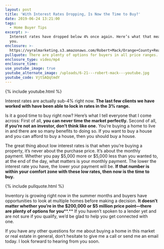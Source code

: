 ```yaml
---
layout: post
title: 'With Interest Rates Dropping, Is Now the Time to Buy?'
date: 2019-06-24 13:21:00
tags:
  - Home Buyer Tips
excerpt: >-
  Interest rates have dropped below 4% once again. Here’s what that means for
  you.
enclosure: >-
  https://vyralmarketing.s3.amazonaws.com/Robert+Mack/Orange+County+Real+Estate+Agent-+With+Interest+Rates+Dropping%2C+Is+Now+the+Time+to+Buy_.mp4
pullquote: There are plenty of options for buyers in all price ranges.
enclosure_type: video/mp4
enclosure_time:
use_youtube_image: true
youtube_alternate_image: /uploads/6-21---robert-mack---youtube.jpg
youtube_code: VjtSAQqtmdY
---
```


{% include youtube.html %}

Interest rates are actually sub-4% right now. **The last few clients we have worked with have been able to lock in rates in the 3% range.**

Is it a good time to buy right now? Here’s what I tell everyone that I come across: First of all, **you can never time the market perfectly.** Second of all, **if you’re not an investor, don’t think like one.** You’re buying a home to live in and there are so many benefits to doing so. If you want to buy a house and you can afford to buy a house, then you should buy a house.

The great thing about low interest rates is that when you’re buying a property, it’s never about the purchase price. It’s about the monthly payment. Whether you pay $5,000 more or $5,000 less than you wanted to, at the end of the day, what matters is your monthly payment. The lower the interest rate you have, the lower your payment will be. **If that number is within your comfort zone with these low rates, then now is the time to buy.**

{% include pullquote.html %}

Inventory is growing right now in the summer months and buyers have opportunities to look at multiple homes before making a decision. **It doesn’t matter whether you’re in the $200,000 or $5 million price point—there are plenty of options for you****.** If you haven’t spoken to a lender yet and are not sure if you qualify, we’d be glad to help you get connected with one.&nbsp;

If you have any other questions for me about buying a home in this market or real estate in general, don’t hesitate to give me a call or send me an email today. I look forward to hearing from you soon.